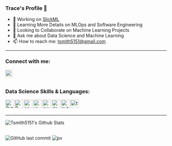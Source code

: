 ### Trace's Profile 👋

- 🔭 Working on [SlickML](https://github.com/slickml/slick-ml)
- 🌱 Learning More Details on MLOps and Software Engineering 
- 👯 Looking to Collaborate on Machine Learning Projects
- 💬 Ask me about Data Science and Machine Learning
- 📫 How to reach me: tsmith5151@gmail.com

---

### Connect with me:
[<img align="left" alt="LinkedIn" width="22px" src="https://cdn.jsdelivr.net/npm/simple-icons@v3/icons/linkedin.svg" />][linkedin]

<br />
<br />

### Data Science Skills & Languages:


<img align="left" alt="Python" width="26px" src="https://cdn.jsdelivr.net/npm/simple-icons@v3/icons/python.svg" />
<img align="left" alt="R" width="26px" src="https://cdn.jsdelivr.net/npm/simple-icons@3.7.0/icons/r.svg" />
<img align="left" alt="spark" width="26px" src="https://cdn.jsdelivr.net/npm/simple-icons@3.7.0/icons/apachespark.svg" />
<img align="left" alt="vim" width="26px" src="https://cdn.jsdelivr.net/npm/simple-icons@3.7.0/icons/vim.svg" />
<img align="left" alt="aws" width="26px" src="https://cdn.jsdelivr.net/npm/simple-icons@3.7.0/icons/amazonaws.svg" />
<img align="left" alt="docker" width="26px" src="https://cdn.jsdelivr.net/npm/simple-icons@3.7.0/icons/docker.svg" />
<img align="left" alt="pytorch" width="26px" src="https://cdn.jsdelivr.net/npm/simple-icons@3.7.0/icons/pytorch.svg" />
<img align="left" alt="tensorflow" width="26px" src="https://cdn.jsdelivr.net/npm/simple-icons@3.7.0/icons/tensorflow.svg" />


<br />
<br />

---

<img align="left" alt="Tsmith5151's Github Stats" src="https://github-readme-stats.vercel.app/api?username=Tsmith5151&show_icons=true&hide_border=true" />

[linkedin]: https://www.linkedin.com/in/tracesmith1/
<br />
<br />

![GitHub last commit](https://img.shields.io/github/last-commit/Tsmith5151/Tsmith5151)
![pv](https://pageview.vercel.app/?github_user=Tsmith5151)




